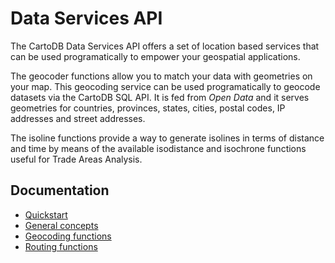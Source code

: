 # Data Services API

The CartoDB Data Services API offers a set of location based services that can be used programatically to empower your geospatial applications.

The geocoder functions allow you to match your data with geometries on your map. This geocoding service can be used programatically to geocode datasets via the CartoDB SQL API. It is fed from _Open Data_ and it serves geometries for countries, provinces, states, cities, postal codes, IP addresses and street addresses.

The isoline functions provide a way to generate isolines in terms of distance and time by means of the available isodistance and isochrone functions useful for Trade Areas Analysis.

## Documentation

* [Quickstart](quickstart.md)
* [General concepts](general_concepts.md)
* [Geocoding functions](geocoding_functions.md)
* [Routing functions](routing_functions.md)
